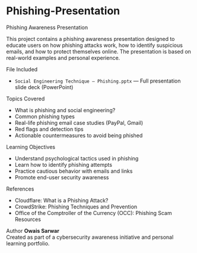 # Phishing-Presentation
Phishing Awareness Presentation

This project contains a phishing awareness presentation designed to educate users on how phishing attacks work, how to identify suspicious emails, and how to protect themselves online. The presentation is based on real-world examples and personal experience.

File Included
- `Social Engineering Technique – Phishing.pptx` — Full presentation slide deck (PowerPoint)

Topics Covered
- What is phishing and social engineering?
- Common phishing types
- Real-life phishing email case studies (PayPal, Gmail)
- Red flags and detection tips
- Actionable countermeasures to avoid being phished

Learning Objectives
- Understand psychological tactics used in phishing
- Learn how to identify phishing attempts
- Practice cautious behavior with emails and links
- Promote end-user security awareness

References
- Cloudflare: What is a Phishing Attack?  
- CrowdStrike: Phishing Techniques and Prevention  
- Office of the Comptroller of the Currency (OCC): Phishing Scam Resources  

Author
**Owais Sarwar**  
Created as part of a cybersecurity awareness initiative and personal learning portfolio.
